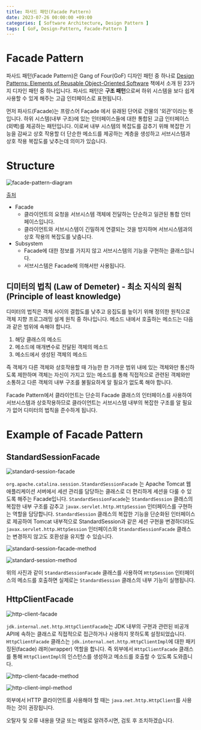 ```yaml
---
title: 파사드 패턴(Facade Pattern)
date: 2023-07-26 00:00:00 +09:00
categories: [ Software Architecture, Design Pattern ]
tags: [ GoF, Design-Pattern, Facade-Pattern ]
---
```


# Facade Pattern

파사드 패턴(Facade Pattern)은 Gang of Four(GoF) 디자인 패턴 중 하나로 [Design Patterns: Elements of Reusable Object-Oriented Software](https://www.yes24.com/Product/Goods/17525598) 책에서 소개 된 23가지 디자인 패턴 중 하나입니다.
파사드 패턴은 **구조 패턴**으로써 하위 시스템을 보다 쉽게 사용할 수 있게 해주는 고급 인터페이스로 표현됩니다. 

먼저 파사드(Facade)는 프랑스어 Façade 에서 유래된 단어로 건물의 '외관'이라는 뜻입니다.
하위 시스템(내부 구조)에 있는 인터페이스들에 대한 통합된 고급 인터페이스(외벽)를 제공하는 패턴입니다.
이로써 내부 시스템의 복잡도를 감추기 위해 복잡한 기능을 감싸고 상호 작용할 더 단순한 메소드를 제공하는 계층을 생성하고 서브시스템과 상호 작용 복잡도를 낮추는데 의미가 있습니다.

# Structure

![facade-pattern-diagram](/assets/img/software-architecture/design-pattern/facade-pattern/facade-pattern-diagram.png) 

[출처](https://psid23.medium.com/facade-design-pattern-8db51f37cc44)  

- Facade
  - 클라이언트의 요청을 서브시스템 객체에 전달하는 단순하고 일관된 통합 인터페이스입니다.
  - 클라이언트와 서브시스템이 긴밀하게 연결되는 것을 방지하며 서브시스템과의 상호 작용의 복잡도를 낮춥니다. 
- Subsystem
  - Facade에 대한 정보를 가지지 않고 서브시스템의 기능을 구현하는 클래스입니다.
  - 서브시스템은 Facade에 의해서만 사용됩니다.

## 디미터의 법칙 (Law of Demeter) - 최소 지식의 원칙(Principle of least knowledge)

디미터의 법칙은 객체 사이의 결합도를 낮추고 응집도를 높이기 위해 정의한 원칙으로 객체 지향 프로그래밍 설계 원칙 중 하나입니다.
메소드 내에서 호출하는 메소드는 다음과 같은 범위에 속해야 합니다. 

1. 해당 클래스의 메소드
2. 메소드에 매개변수로 전달된 객체의 메소드
3. 메소드에서 생성된 객체의 메소드

즉 객체가 다른 객체와 상호작용할 때 가능한 한 가까운 범위 내에 있는 객체와만 통신하도록 제한하며 객체는 자신이 가지고 있는 메소드를 통해 직접적으로 관련된 객체와만 소통하고 다른 객체의 내부 구조를 불필요하게 알 필요가 없도록 해야 합니다.  

Facade Pattern에서 클라이언트는 단순히 Facade 클래스의 인터페이스를 사용하여 서브시스템과 상호작용하므로 클라이언트는 서브시스템 내부의 복잡한 구조를 알 필요가 없어 디미터의 법칙을 준수하게 됩니다.

# Example of Facade Pattern

## StandardSessionFacade

![standard-session-facade](/assets/img/software-architecture/design-pattern/facade-pattern/standard-session-facade.png)  

`org.apache.catalina.session.StandardSessionFacade` 는 Apache Tomcat 웹 애플리케이션 서버에서 세션 관리를 담당하는 클래스로 더 편리하게 세션을 다룰 수 있도록 해주는 Facade입니다. 
`StandardSessionFacade`는 `StandardSession` 클래스의 복잡한 내부 구조를 감추고 `javax.servlet.http.HttpSession` 인터페이스를 구현하는 역할을 담당합니다.
`StandardSession` 클래스의 복잡한 기능을 단순화된 인터페이스로 제공하여 Tomcat 내부적으로 StandardSession과 같은 세션 구현을 변경하더라도 `javax.servlet.http.HttpSession` 인터페이스와 `StandardSessionFacade` 클래스는 변경하지 않고도 호환성을 유지할 수 있습니다.

![standard-session-facade-method](/assets/img/software-architecture/design-pattern/facade-pattern/standard-session-facade-method.png)  

![standard-session-method](/assets/img/software-architecture/design-pattern/facade-pattern/standard-session-method.png)

위의 사진과 같이 `StandardSessionFacade` 클래스를 사용하여 `HttpSession` 인터페이스의 메소드를 호출하면 실제로는 `StandardSession` 클래스의 내부 기능이 실행됩니다.

## HttpClientFacade

![http-client-facade](/assets/img/software-architecture/design-pattern/facade-pattern/http-client-facade.png)

`jdk.internal.net.http.HttpClientFacade`는 JDK 내부의 구현과 관련된 비공개 API에 속하는 클래스로 직접적으로 접근하거나 사용하지 못하도록 설정되었습니다.
`HttpClientFacade` 클래스는 `jdk.internal.net.http.HttpClientImpl`에 대한 패키징된(facade) 래퍼(wrapper) 역할을 합니다. 
즉 외부에서 `HttpClientFacade` 클래스를 통해 `HttpClientImpl`의 인스턴스를 생성하고 메소드를 호출할 수 있도록 도와줍니다.  

![http-client-facade-method](/assets/img/software-architecture/design-pattern/facade-pattern/http-client-facade-method.png)  

![http-client-impl-method](/assets/img/software-architecture/design-pattern/facade-pattern/http-client-impl-method.png)

외부에서 HTTP 클라이언트를 사용해야 할 때는 ``java.net.http.HttpClient``를 사용하는 것이 권장됩니다. 

오탈자 및 오류 내용을 댓글 또는 메일로 알려주시면, 검토 후 조치하겠습니다.
